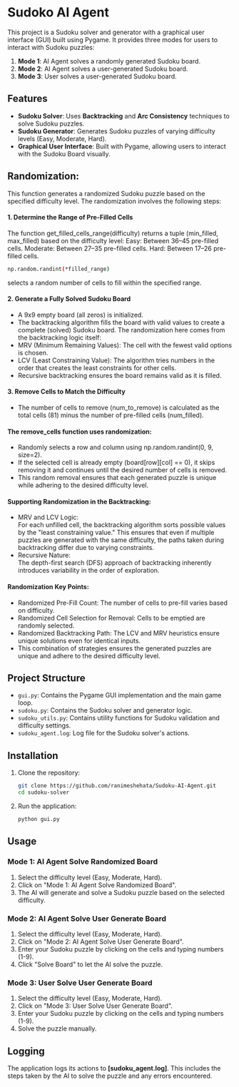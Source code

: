 # Sudoko AI Agent

This project is a Sudoku solver and generator with a graphical user interface (GUI) built using Pygame. It provides three modes for users to interact with Sudoku puzzles:

1. **Mode 1**: AI Agent solves a randomly generated Sudoku board.
2. **Mode 2**: AI Agent solves a user-generated Sudoku board.
3. **Mode 3**: User solves a user-generated Sudoku board.

## Features

- **Sudoku Solver**: Uses **Backtracking** and **Arc Consistency** techniques to solve Sudoku puzzles.
- **Sudoku Generator**: Generates Sudoku puzzles of varying difficulty levels (Easy, Moderate, Hard).
- **Graphical User Interface**: Built with Pygame, allowing users to interact with the Sudoku Board visually.

## Randomization:

This function generates a randomized Sudoku puzzle based on the specified difficulty level. The randomization involves the following steps:

#### 1. Determine the Range of Pre-Filled Cells

The function get_filled_cells_range(difficulty) returns a tuple (min_filled, max_filled) based on the difficulty level:
Easy: Between 36–45 pre-filled cells.
Moderate: Between 27–35 pre-filled cells.
Hard: Between 17–26 pre-filled cells.
 ```sh
np.random.randint(*filled_range) 
```
selects a random number of cells to fill within the specified range.

#### 2. Generate a Fully Solved Sudoku Board

- A 9x9 empty board (all zeros) is initialized. <br>
- The backtracking algorithm fills the board with valid values to create a complete (solved) Sudoku board. The randomization here comes from the backtracking logic itself: <br>
- MRV (Minimum Remaining Values): The cell with the fewest valid options is chosen. <br>
- LCV (Least Constraining Value): The algorithm tries numbers in the order that creates the least constraints for other cells. <br>
- Recursive backtracking ensures the board remains valid as it is filled.

#### 3. Remove Cells to Match the Difficulty

- The number of cells to remove (num_to_remove) is calculated as the total cells (81) minus the number of pre-filled cells (num_filled).
#### The remove_cells function uses randomization:

- Randomly selects a row and column using np.random.randint(0, 9, size=2). <br>
- If the selected cell is already empty (board[row][col] == 0), it skips removing it and continues until the desired number of cells is removed. <br>
- This random removal ensures that each generated puzzle is unique while adhering to the desired difficulty level.
#### Supporting Randomization in the Backtracking:
- MRV and LCV Logic: <br>
For each unfilled cell, the backtracking algorithm sorts possible values by the "least constraining value." This ensures that even if multiple puzzles are generated with the same difficulty, the paths taken during backtracking differ due to varying constraints.<br>
- Recursive Nature: <br>
The depth-first search (DFS) approach of backtracking inherently introduces variability in the order of exploration.


#### Randomization Key Points:
- Randomized Pre-Fill Count: The number of cells to pre-fill varies based on difficulty. <br>
- Randomized Cell Selection for Removal: Cells to be emptied are randomly selected. <br>
- Randomized Backtracking Path: The LCV and MRV heuristics ensure unique solutions even for identical inputs. <br>
- This combination of strategies ensures the generated puzzles are unique and adhere to the desired difficulty level.


## Project Structure

- `gui.py`: Contains the Pygame GUI implementation and the main game loop.
- `sudoku.py`: Contains the Sudoku solver and generator logic.
- `sudoku_utils.py`: Contains utility functions for Sudoku validation and difficulty settings.
- `sudoku_agent.log`: Log file for the Sudoku solver's actions.

## Installation

1. Clone the repository:
    ```sh
    git clone https://github.com/ranimeshehata/Sudoku-AI-Agent.git
    cd sudoku-solver
    ```
2. Run the application:
    ```sh
    python gui.py
    ```

## Usage

### Mode 1: AI Agent Solve Randomized Board

1. Select the difficulty level (Easy, Moderate, Hard).
2. Click on "Mode 1: AI Agent Solve Randomized Board".
3. The AI will generate and solve a Sudoku puzzle based on the selected difficulty.

### Mode 2: AI Agent Solve User Generate Board

1. Select the difficulty level (Easy, Moderate, Hard).
2. Click on "Mode 2: AI Agent Solve User Generate Board".
3. Enter your Sudoku puzzle by clicking on the cells and typing numbers (1-9).
4. Click "Solve Board" to let the AI solve the puzzle.

### Mode 3: User Solve User Generate Board

1. Select the difficulty level (Easy, Moderate, Hard).
2. Click on "Mode 3: User Solve User Generate Board".
3. Enter your Sudoku puzzle by clicking on the cells and typing numbers (1-9).
4. Solve the puzzle manually.

## Logging

The application logs its actions to **[sudoku_agent.log]**. This includes the steps taken by the AI to solve the puzzle and any errors encountered.

